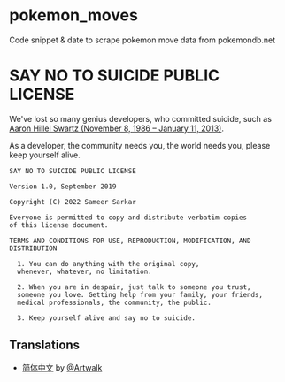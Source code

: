 # pokemon_moves

Code snippet & date to scrape pokemon move data from pokemondb.net

# SAY NO TO SUICIDE PUBLIC LICENSE 

We've lost so many genius developers, who committed suicide, 
such as [Aaron Hillel Swartz (November 8, 1986 – January 11, 2013)](https://en.wikipedia.org/wiki/Aaron_Swartz).

As a developer, the community needs you, the world needs you, please keep yourself alive.

```
SAY NO TO SUICIDE PUBLIC LICENSE 

Version 1.0, September 2019

Copyright (C) 2022 Sameer Sarkar

Everyone is permitted to copy and distribute verbatim copies
of this license document.

TERMS AND CONDITIONS FOR USE, REPRODUCTION, MODIFICATION, AND DISTRIBUTION

  1. You can do anything with the original copy, 
  whenever, whatever, no limitation.
  
  2. When you are in despair, just talk to someone you trust, 
  someone you love. Getting help from your family, your friends, 
  medical professionals, the community, the public.
  
  3. Keep yourself alive and say no to suicide.
```

## Translations
 - [简体中文](https://github.com/Artwalk/snts) by [@Artwalk](https://github.com/Artwalk)
        
